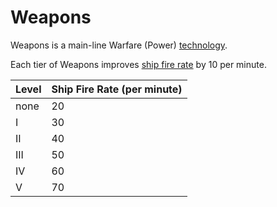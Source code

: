 # Weapons

Weapons is a main-line Warfare (Power) [technology](../glossary/technology.md).

Each tier of Weapons improves [ship fire rate](../glossary/combat.md) by 10 per minute.

| Level | Ship Fire Rate (per minute) |
|-------|---------------------------|
| none  | 20                        |
| I     | 30                        |
| II    | 40                        |
| III   | 50                        |
| IV    | 60                        |
| V     | 70                        |

